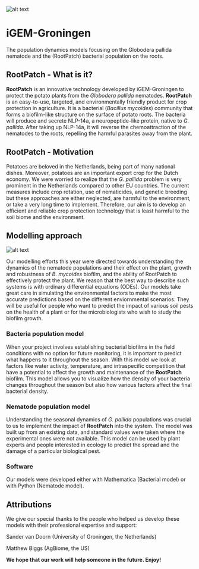 ![alt text](https://github.com/igemsoftware2020/Groningen/blob/main/RootPatch_icon.png)

# iGEM-Groningen
The population dynamics models focusing on the Globodera pallida nematode and the (RootPatch) bacterial population on the roots. 

## RootPatch - What is it?

**RootPatch** is an innovative technology developed by iGEM-Groningen to protect the potato plants from the _Globodera pallida_ nematodes. **RootPatch** is an easy-to-use, targeted, and environmentally friendly product for crop protection in agriculture. It is a bacterial (_Bacillus mycoides_) community that forms a biofilm-like structure on the surface of potato roots. The bacteria will produce and secrete NLP-14a, a neuropeptide-like protein, native to _G. pallida_. After taking up NLP-14a, it will reverse the chemoattraction of the nematodes to the roots, repelling the harmful parasites away from the plant. 

## RootPatch - Motivation

Potatoes are beloved in the Netherlands, being part of many national dishes. Moreover, potatoes are an important export crop for the Dutch economy. We were worried to realize that the _G. pallida_ problem is very prominent in the Netherlands compared to other EU countries. The current measures include crop rotation, use of nematicides, and genetic breeding but these approaches are either neglected, are harmful to the environment, or take a very long time to implement. Therefore, our aim is to develop an efficient and reliable crop protection technology that is least harmful to the soil biome and the environment. 

## Modelling approach

![alt text](https://github.com/igemsoftware2020/Groningen/blob/main/Model_overview.png)

Our modelling efforts this year were directed towards understanding the dynamics of the nematode populations and their effect on the plant, growth and robustness of _B. mycoides_ biofilm, and the ability of RootPatch to effectively protect the plant. We reason that the best way to describe such systems is with ordinary differential equations (ODEs). Our models take great care in simulating the environmental factors to make the most accurate predictions based on the different enviornmental scenarios. They will be useful for people who want to predict the impact of various soil pests on the health of a plant or for the microbiologists who wish to study the biofilm growth. 

### Bacteria population model

When your project involves establishing bacterial biofilms in the field conditions with no option for future monitoring, it is important to predict what happens to it throughout the season. With this model we look at factors like water activity, temperature, and intraspecific competition that have a potential to affect the growth and maintenance of the **RootPatch** biofilm. This model allows you to visualize how the density of your bacteria changes throughout the season but also how various factors affect the final bacterial density. 

### Nematode population model

Understanding the seasonal dynamics of _G. pallida_ populations was crucial to us to implement the impact of **RootPatch** into the system. The model was built up from an existing data, and standard values were taken where the experimental ones were not available. This model can be used by plant experts and people interested in ecology to predict the spread and the damage of a particular biological pest. 

### Software 

Our models were developed either with Mathematica (Bacterial model) or with Python (Nematode model). 

## Attributions

We give our special thanks to the people who helped us develop these models with their professional expertise and support:


Sander van Doorn (University of Groningen, the Netherlands)

Matthew Biggs (AgBiome, the US)



**We hope that our work will help someone in the future. Enjoy!**
